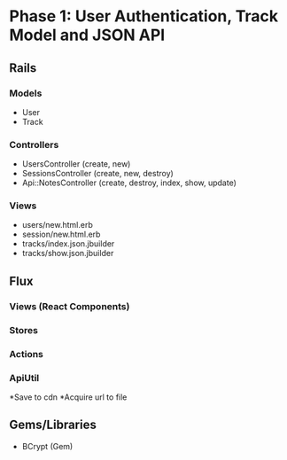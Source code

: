 # Phase 1: User Authentication, Track Model and JSON API

## Rails
### Models
* User
* Track

### Controllers
* UsersController (create, new)
* SessionsController (create, new, destroy)
* Api::NotesController (create, destroy, index, show, update)

### Views
* users/new.html.erb
* session/new.html.erb
* tracks/index.json.jbuilder
* tracks/show.json.jbuilder

## Flux
### Views (React Components)

### Stores

### Actions

### ApiUtil
*Save to cdn
*Acquire url to file

## Gems/Libraries
* BCrypt (Gem)